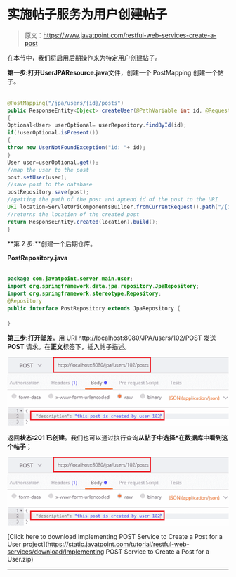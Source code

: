 # 实施帖子服务为用户创建帖子

> 原文：<https://www.javatpoint.com/restful-web-services-create-a-post>

在本节中，我们将启用后期操作来为特定用户创建帖子。

**第一步:**打开**UserJPAResource.java**文件，创建一个 PostMapping 创建一个帖子。

```java

@PostMapping("/jpa/users/{id}/posts")
public ResponseEntity<Object> createUser(@PathVariable int id, @RequestBody Post post)	
{
Optional<User> userOptional= userRepository.findById(id);
if(!userOptional.isPresent())
{
throw new UserNotFoundException("id: "+ id);
}
User user=userOptional.get();	
//map the user to the post
post.setUser(user);
//save post to the database
postRepository.save(post);
//getting the path of the post and append id of the post to the URI 
URI location=ServletUriComponentsBuilder.fromCurrentRequest().path("/{id}").buildAndExpand(post.getId()).toUri();
//returns the location of the created post
return ResponseEntity.created(location).build();
}

```

**第 2 步:**创建一个后期仓库。

**PostRepository.java**

```java

package com.javatpoint.server.main.user;
import org.springframework.data.jpa.repository.JpaRepository;
import org.springframework.stereotype.Repository;
@Repository
public interface PostRepository extends JpaRepository {

} 
```

**第三步:**打开**邮差**，用 URI http://localhost:8080/JPA/users/102/POST 发送 **POST** 请求。在**正文**标签下，插入帖子描述。

![Implementing POST Service to Create a Post for a User](img/451b7906aaac51592f06b40afe89a976.png)

返回**状态:201 已创建**。我们也可以通过执行查询**从帖子中选择*在数据库中看到这个帖子；**

![Implementing POST Service to Create a Post for a User](img/451b7906aaac51592f06b40afe89a976.png)

[Click here to download Implementing POST Service to Create a Post for a User project](https://static.javatpoint.com/tutorial/restful-web-services/download/Implementing POST Service to Create a Post for a User.zip)

* * *